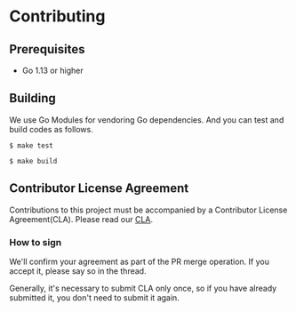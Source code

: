 # Contributing

## Prerequisites

- Go 1.13 or higher

## Building

We use Go Modules for vendoring Go dependencies. 
And you can test and build codes as follows.

```
$ make test

$ make build
```

## Contributor License Agreement

Contributions to this project must be accompanied by a Contributor License Agreement(CLA). Please read our [CLA](https://zlabjp.github.io/cla/). 

### How to sign

We'll confirm your agreement as part of the PR merge operation.
If you accept it, please say so in the thread.

Generally, it's necessary to submit CLA only once, so if you have already submitted it, you don't need to submit it again.
